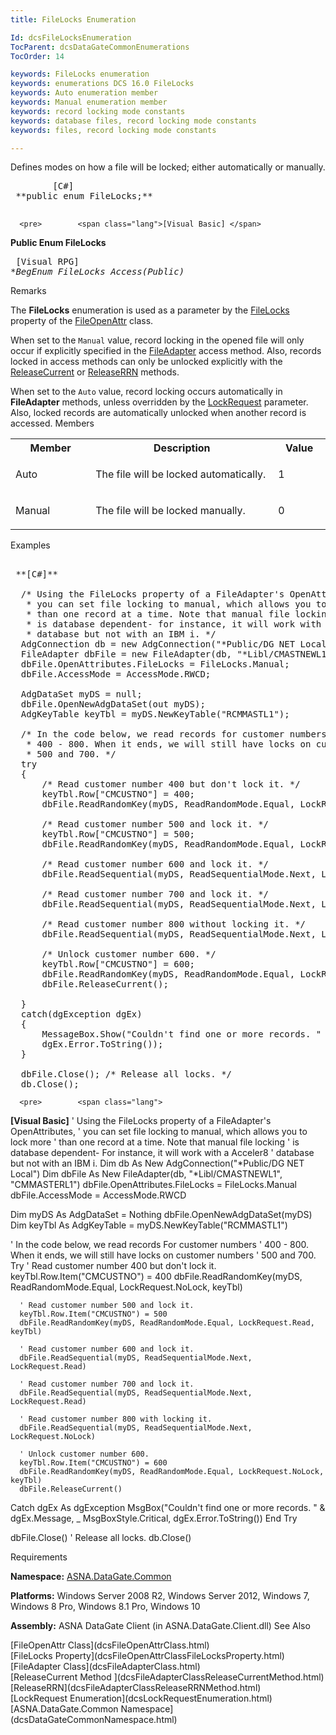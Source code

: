 ```yaml
---
title: FileLocks Enumeration

Id: dcsFileLocksEnumeration
TocParent: dcsDataGateCommonEnumerations
TocOrder: 14

keywords: FileLocks enumeration
keywords: enumerations DCS 16.0 FileLocks
keywords: Auto enumeration member
keywords: Manual enumeration member
keywords: record locking mode constants
keywords: database files, record locking mode constants
keywords: files, record locking mode constants

---
```


Defines modes on how a file will be locked; either automatically or manually. 
<pre>        <span class="lang">[C#]</span>
 **public enum FileLocks;** 
      </pre>
      <pre>        <span class="lang">[Visual Basic] </span>
 **Public Enum FileLocks** 
      </pre>
      <pre class="prettyprint">
        <span class="lang">[Visual RPG]</span>
 **BegEnum FileLocks Access(*Public)** 
      </pre>

Remarks

The <span> **FileLocks** </span> enumeration is used as a parameter by the [ FileLocks](dcsFileOpenAttrClassFileLocksProperty.html) property of the [FileOpenAttr](dcsFileOpenAttrClass.html) class.

When set to the <code>Manual</code> value, record locking in the opened file will only occur if explicitly specified in the [FileAdapter](dcsFileAdapterClass.html) access method. Also, records locked in access methods can only be unlocked explicitly with the [ReleaseCurrent](dcsFileAdapterClassReleaseCurrentMethod.html) or [ReleaseRRN](dcsFileAdapterClassReleaseRRNMethod.html) methods.

When set to the <code>Auto</code> value, record locking occurs automatically in <span> **FileAdapter** </span> methods, unless overridden by the [LockRequest](dcsLockRequestEnumeration.html) parameter. Also, locked records are automatically unlocked when another record is accessed.
Members

<table class="dtTABLE" id="Table3" cellspacing="0">
          <colgroup span="1">
            <col span="1" width="10%" style="FONT-WEIGHT: bold" />
            <col span="1" width="30%" />
            <col span="1" width="5%" />
          </colgroup>
          <tr>
            <th colspan="1" rowspan="1">
							Member</th>
            <th colspan="1" rowspan="1">
							Description</th>
            <th colspan="1" rowspan="1">
							Value</th>
          </tr>
          <tr>
            <td colspan="1" rowspan="1" style="height: 43px">

Auto 
</td>
            <td colspan="1" rowspan="1" style="height: 43px">

The file will be locked automatically. 
</td>
            <td colspan="1" rowspan="1" style="height: 43px">

1 
</td>
          </tr>
          <tr>
            <td colspan="1" rowspan="1">

Manual 
</td>
            <td colspan="1" rowspan="1">

The file will be locked manually. 
</td>
            <td colspan="1" rowspan="1">

0 
</td>
          </tr>
</table>

Examples

<pre>        <span class="lang">
 **[C#]** 
        </span>
  /* Using the FileLocks property of a FileAdapter's OpenAttributes,
   * you can set file locking to manual, which allows you to lock more
   * than one record at a time. Note that manual file locking
   * is database dependent- for instance, it will work with a Acceler8
   * database but not with an IBM i. */
  AdgConnection db = new AdgConnection("*Public/DG NET Local");
  FileAdapter dbFile = new FileAdapter(db, "*Libl/CMASTNEWL1", "CMMASTERL1");
  dbFile.OpenAttributes.FileLocks = FileLocks.Manual;
  dbFile.AccessMode = AccessMode.RWCD;

  AdgDataSet myDS = null;
  dbFile.OpenNewAdgDataSet(out myDS);
  AdgKeyTable keyTbl = myDS.NewKeyTable("RCMMASTL1");

  /* In the code below, we read records for customer numbers
   * 400 - 800. When it ends, we will still have locks on customer numbers
   * 500 and 700. */
  try
  {
      /* Read customer number 400 but don't lock it. */
      keyTbl.Row["CMCUSTNO"] = 400;
      dbFile.ReadRandomKey(myDS, ReadRandomMode.Equal, LockRequest.NoLock, keyTbl);

      /* Read customer number 500 and lock it. */
      keyTbl.Row["CMCUSTNO"] = 500;
      dbFile.ReadRandomKey(myDS, ReadRandomMode.Equal, LockRequest.Read, keyTbl);

      /* Read customer number 600 and lock it. */
      dbFile.ReadSequential(myDS, ReadSequentialMode.Next, LockRequest.Read);

      /* Read customer number 700 and lock it. */
      dbFile.ReadSequential(myDS, ReadSequentialMode.Next, LockRequest.Read);

      /* Read customer number 800 without locking it. */
      dbFile.ReadSequential(myDS, ReadSequentialMode.Next, LockRequest.NoLock);

      /* Unlock customer number 600. */
      keyTbl.Row["CMCUSTNO"] = 600;
      dbFile.ReadRandomKey(myDS, ReadRandomMode.Equal, LockRequest.NoLock, keyTbl);
      dbFile.ReleaseCurrent();

  }
  catch(dgException dgEx)
  {
      MessageBox.Show("Couldn't find one or more records. " + dgEx.Message,
      dgEx.Error.ToString());
  }

  dbFile.Close(); /* Release all locks. */
  db.Close();</pre>
      <pre>        <span class="lang">
 **[Visual Basic]** 
        </span>
  ' Using the FileLocks property of a FileAdapter's OpenAttributes,
  ' you can set file locking to manual, which allows you to lock more
  ' than one record at a time. Note that manual file locking
  ' is database dependent- For instance, it will work with a Acceler8
  ' database but not with an IBM i. 
  Dim db As New AdgConnection("*Public/DG NET Local")
  Dim dbFile As New FileAdapter(db, "*Libl/CMASTNEWL1", "CMMASTERL1")
  dbFile.OpenAttributes.FileLocks = FileLocks.Manual
  dbFile.AccessMode = AccessMode.RWCD

  Dim myDS As AdgDataSet = Nothing
  dbFile.OpenNewAdgDataSet(myDS)
  Dim keyTbl As AdgKeyTable = myDS.NewKeyTable("RCMMASTL1")

  ' In the code below, we read records For customer numbers
  ' 400 - 800. When it ends, we will still have locks on customer numbers
  ' 500 and 700. 
  Try
      ' Read customer number 400 but don't lock it. 
      keyTbl.Row.Item("CMCUSTNO") = 400
      dbFile.ReadRandomKey(myDS, ReadRandomMode.Equal, LockRequest.NoLock, keyTbl)

      ' Read customer number 500 and lock it. 
      keyTbl.Row.Item("CMCUSTNO") = 500
      dbFile.ReadRandomKey(myDS, ReadRandomMode.Equal, LockRequest.Read, keyTbl)

      ' Read customer number 600 and lock it. 
      dbFile.ReadSequential(myDS, ReadSequentialMode.Next, LockRequest.Read)

      ' Read customer number 700 and lock it. 
      dbFile.ReadSequential(myDS, ReadSequentialMode.Next, LockRequest.Read)

      ' Read customer number 800 with locking it. 
      dbFile.ReadSequential(myDS, ReadSequentialMode.Next, LockRequest.NoLock)

      ' Unlock customer number 600. 
      keyTbl.Row.Item("CMCUSTNO") = 600
      dbFile.ReadRandomKey(myDS, ReadRandomMode.Equal, LockRequest.NoLock, keyTbl)
      dbFile.ReleaseCurrent()
  Catch dgEx As dgException
      MsgBox("Couldn't find one or more records. " &amp; dgEx.Message, _
      MsgBoxStyle.Critical, dgEx.Error.ToString())
  End Try

  dbFile.Close() ' Release all locks. 
  db.Close()
</pre>

Requirements

**Namespace:** [ ASNA.DataGate.Common](dcsDataGateCommonNamespace.html) 

**Platforms:** Windows Server 2008 R2, Windows Server 2012, Windows 7, Windows 8 Pro, Windows 8.1 Pro, Windows 10

**Assembly:** ASNA DataGate Client (in ASNA.DataGate.Client.dll)
See Also

<dl />
      [FileOpenAttr Class](dcsFileOpenAttrClass.html)
      <br />
      [FileLocks Property](dcsFileOpenAttrClassFileLocksProperty.html)
      <br />
      [FileAdapter Class](dcsFileAdapterClass.html)
      <br />
      [ReleaseCurrent Method ](dcsFileAdapterClassReleaseCurrentMethod.html)
      <br />
      [ReleaseRRN](dcsFileAdapterClassReleaseRRNMethod.html)
      <br />
      [LockRequest Enumeration](dcsLockRequestEnumeration.html)
      <br />
      [ASNA.DataGate.Common Namespace](dcsDataGateCommonNamespace.html)

